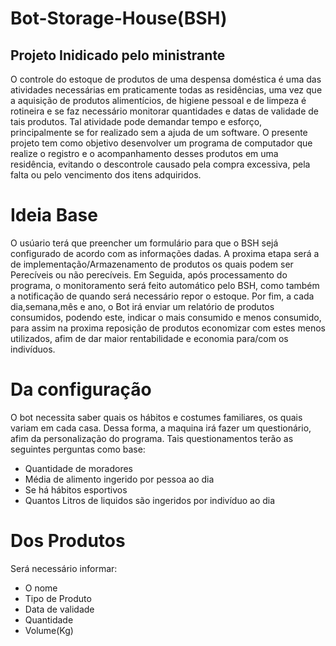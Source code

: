 # Bot-Storage-House(BSH)
## Projeto Inidicado pelo ministrante
  O controle do estoque de produtos de uma despensa doméstica é uma das atividades necessárias em praticamente todas
  as residências, uma vez que a aquisição de produtos alimentícios, de higiene pessoal e de limpeza é rotineira e se
  faz necessário monitorar quantidades e datas de validade de tais produtos. Tal atividade pode demandar tempo e esforço,
  principalmente se for realizado sem a ajuda de um software. O presente projeto tem como objetivo desenvolver um programa
  de computador que realize o registro e o acompanhamento desses produtos em uma residência, evitando o descontrole causado
  pela compra excessiva, pela falta ou pelo vencimento dos itens adquiridos.

# Ideia Base
  O usúario terá que preencher um formulário para que o BSH sejá configurado de acordo com as informações dadas.
  A proxima etapa será a de implementação/Armazenamento de produtos os quais podem ser Perecíveis ou não perecíveis.
  Em Seguida, após processamento do programa, o monitoramento será feito automático pelo BSH, como também a notificação
  de quando será necessário repor o estoque. Por fim, a cada dia,semana,mês e ano, o Bot irá enviar um relatório de produtos
  consumidos, podendo este, indicar o mais consumido e menos consumido, para assim na proxima reposição de produtos economizar
  com estes menos utilizados, afim de dar maior rentabilidade e economia para/com os indivíduos.

# Da configuração
  O bot necessita saber quais os hábitos e costumes familiares, os quais variam em cada casa.
  Dessa forma, a maquina irá fazer um questionário, afim da personalização do programa.
  Tais questionamentos terão as seguintes perguntas como base:
  - Quantidade de moradores
  - Média de alimento ingerido por pessoa ao dia
  - Se há hábitos esportivos
  - Quantos Litros de liquidos são ingeridos por indivíduo ao dia

# Dos Produtos
  Será necessário informar: 
  - O nome
  - Tipo de Produto
  - Data de validade
  - Quantidade
  - Volume(Kg)

  
